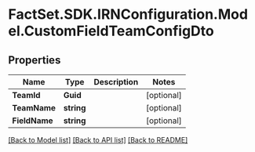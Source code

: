 # FactSet.SDK.IRNConfiguration.Model.CustomFieldTeamConfigDto

## Properties

Name | Type | Description | Notes
------------ | ------------- | ------------- | -------------
**TeamId** | **Guid** |  | [optional] 
**TeamName** | **string** |  | [optional] 
**FieldName** | **string** |  | [optional] 

[[Back to Model list]](../README.md#documentation-for-models) [[Back to API list]](../README.md#documentation-for-api-endpoints) [[Back to README]](../README.md)

